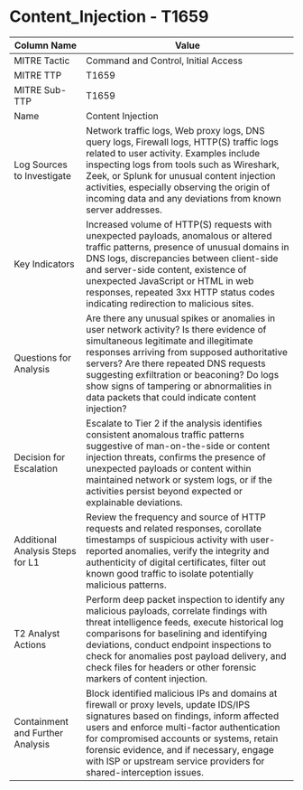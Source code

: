 # Content_Injection - T1659

| Column Name | Value |
|-------------|-------|
| MITRE Tactic | Command and Control, Initial Access |
| MITRE TTP | T1659 |
| MITRE Sub-TTP | T1659 |
| Name | Content Injection |
| Log Sources to Investigate | Network traffic logs, Web proxy logs, DNS query logs, Firewall logs, HTTP(S) traffic logs related to user activity. Examples include inspecting logs from tools such as Wireshark, Zeek, or Splunk for unusual content injection activities, especially observing the origin of incoming data and any deviations from known server addresses. |
| Key Indicators | Increased volume of HTTP(S) requests with unexpected payloads, anomalous or altered traffic patterns, presence of unusual domains in DNS logs, discrepancies between client-side and server-side content, existence of unexpected JavaScript or HTML in web responses, repeated 3xx HTTP status codes indicating redirection to malicious sites. |
| Questions for Analysis | Are there any unusual spikes or anomalies in user network activity? Is there evidence of simultaneous legitimate and illegitimate responses arriving from supposed authoritative servers? Are there repeated DNS requests suggesting exfiltration or beaconing? Do logs show signs of tampering or abnormalities in data packets that could indicate content injection? |
| Decision for Escalation | Escalate to Tier 2 if the analysis identifies consistent anomalous traffic patterns suggestive of man-on-the-side or content injection threats, confirms the presence of unexpected payloads or content within maintained network or system logs, or if the activities persist beyond expected or explainable deviations. |
| Additional Analysis Steps for L1 | Review the frequency and source of HTTP requests and related responses, corollate timestamps of suspicious activity with user-reported anomalies, verify the integrity and authenticity of digital certificates, filter out known good traffic to isolate potentially malicious patterns. |
| T2 Analyst Actions | Perform deep packet inspection to identify any malicious payloads, correlate findings with threat intelligence feeds, execute historical log comparisons for baselining and identifying deviations, conduct endpoint inspections to check for anomalies post payload delivery, and check files for headers or other forensic markers of content injection. |
| Containment and Further Analysis | Block identified malicious IPs and domains at firewall or proxy levels, update IDS/IPS signatures based on findings, inform affected users and enforce multi-factor authentication for compromised accounts or systems, retain forensic evidence, and if necessary, engage with ISP or upstream service providers for shared-interception issues. |
